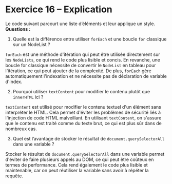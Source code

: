 # Exercice 16 – Explication

Le code suivant parcourt une liste d’éléments et leur applique un style.  
**Questions :**

1. Quelle est la différence entre utiliser `forEach` et une boucle `for` classique sur un NodeList ?

`forEach` est une méthode d'itération qui peut être utilisée directement sur les `NodeLists`, ce qui rend le code plus lisible et concis. En revanche, une boucle for classique nécessite de convertir le `NodeList` en tableau pour l'itération, ce qui peut ajouter de la complexité. De plus, `forEach` gère automatiquement l'indexation et ne nécessite pas de déclaration de variable d'index.

2. Pourquoi utiliser `textContent` pour modifier le contenu plutôt que `innerHTML` ici ?

`textContent` est utilisé pour modifier le contenu textuel d'un élément sans interpréter le HTML. Cela permet d'éviter les problèmes de sécurité liés à l'injection de code HTML malveillant. En utilisant `textContent`, on s'assure que le contenu est traité comme du texte brut, ce qui est plus sûr dans de nombreux cas.

3. Quel est l’avantage de stocker le résultat de `document.querySelectorAll` dans une variable ?

Stocker le résultat de `document.querySelectorAll` dans une variable permet d'éviter de faire plusieurs appels au DOM, ce qui peut être coûteux en termes de performance. Cela rend également le code plus lisible et maintenable, car on peut réutiliser la variable sans avoir à répéter la requête.